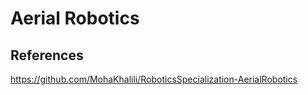 # Aerial Robotics


## References

https://github.com/MohaKhalili/RoboticsSpecialization-AerialRobotics
